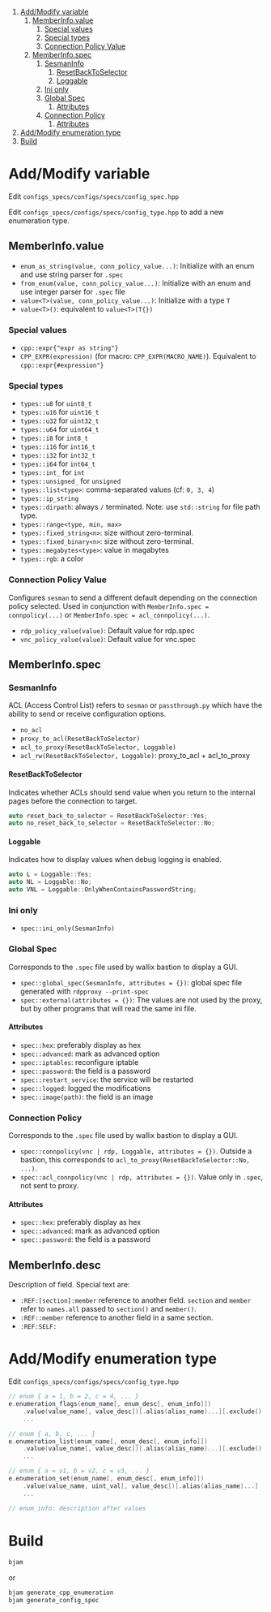 1. [Add/Modify variable](#addmodify-variable)
    1. [MemberInfo.value](#memberinfovalue)
        1. [Special values](#special-values)
        2. [Special types](#special-types)
        3. [Connection Policy Value](#connection-policy-value)
    2. [MemberInfo.spec](#memberinfospec)
        1. [SesmanInfo](#sesmaninfo)
            1. [ResetBackToSelector](#resetbacktoselector)
            2. [Loggable](#loggable)
        2. [Ini only](#ini-only)
        3. [Global Spec](#global-spec)
            1. [Attributes](#attributes)
        4. [Connection Policy](#connection-policy)
            1. [Attributes](#attributes-1)
2. [Add/Modify enumeration type](#addmodify-enumeration-type)
3. [Build](#build)


# Add/Modify variable

Edit `configs_specs/configs/specs/config_spec.hpp`

Edit `configs_specs/configs/specs/config_type.hpp` to add a new enumeration type.


## MemberInfo.value

- `enum_as_string(value, conn_policy_value...)`: Initialize with an enum and use string parser for `.spec`
- `from_enum(value, conn_policy_value...)`: Initialize with an enum and use integer parser for `.spec` file
- `value<T>(value, conn_policy_value...)`: Initialize with a type `T`
- `value<T>()`: equivalent to `value<T>(T{})`

### Special values

- `cpp::expr{"expr as string"}`
- `CPP_EXPR(expression)` (for macro: `CPP_EXPR(MACRO_NAME)`). Equivalent to `cpp::expr{#expression"}`

### Special types

- `types::u8` for `uint8_t`
- `types::u16` for `uint16_t`
- `types::u32` for `uint32_t`
- `types::u64` for `uint64_t`
- `types::i8` for `int8_t`
- `types::i16` for `int16_t`
- `types::i32` for `int32_t`
- `types::i64` for `int64_t`
- `types::int_` for `int`
- `types::unsigned_` for `unsigned`
- `types::list<type>`: comma-separated values (cf: `0, 3, 4`)
- `types::ip_string`
- `types::dirpath`: always `/` terminated. Note: use `std::string` for file path type.
- `types::range<type, min, max>`
- `types::fixed_string<n>`: size without zero-terminal.
- `types::fixed_binary<n>`: size without zero-terminal.
- `types::megabytes<type>`: value in magabytes
- `types::rgb`: a color


### Connection Policy Value

Configures `sesman` to send a different default depending on the connection policy selected. Used in conjunction with `MemberInfo.spec = connpolicy(...)` or `MemberInfo.spec = acl_connpolicy(...)`.

- `rdp_policy_value(value)`: Default value for rdp.spec
- `vnc_policy_value(value)`: Default value for vnc.spec



## MemberInfo.spec

### SesmanInfo

ACL (Access Control List) refers to `sesman` or `passthrough.py` which have the ability to send or receive configuration options.

- `no_acl`
- `proxy_to_acl(ResetBackToSelector)`
- `acl_to_proxy(ResetBackToSelector, Loggable)`
- `acl_rw(ResetBackToSelector, Loggable)`: proxy_to_acl + acl_to_proxy

#### ResetBackToSelector

Indicates whether ACLs should send value when you return to the internal pages before the connection to target.

```cpp
auto reset_back_to_selector = ResetBackToSelector::Yes;
auto no_reset_back_to_selector = ResetBackToSelector::No;
```

#### Loggable

Indicates how to display values when debug logging is enabled.

```cpp
auto L = Loggable::Yes;
auto NL = Loggable::No;
auto VNL = Loggable::OnlyWhenContainsPasswordString;
```

### Ini only

- `spec::ini_only(SesmanInfo)`

### Global Spec

Corresponds to the `.spec` file used by wallix bastion to display a GUI.

- `spec::global_spec(SesmanInfo, attributes = {})`: global spec file generated with `rdpproxy --print-spec`
- `spec::external(attributes = {})`: The values are not used by the proxy, but by other programs that will read the same ini file.

#### Attributes

- `spec::hex`: preferably display as hex
- `spec::advanced`: mark as advanced option
- `spec::iptables`: reconfigure iptable
- `spec::password`: the field is a password
- `spec::restart_service`: the service will be restarted
- `spec::logged`: logged the modifications
- `spec::image(path)`: the field is an image

### Connection Policy

Corresponds to the `.spec` file used by wallix bastion to display a GUI.

- `spec::connpolicy(vnc | rdp, Loggable, attributes = {})`. Outside a bastion, this corresponds to `acl_to_proxy(ResetBackToSelector::No, ...)`.
- `spec::acl_connpolicy(vnc | rdp, attributes = {})`. Value only in `.spec`, not sent to proxy.

#### Attributes

- `spec::hex`: preferably display as hex
- `spec::advanced`: mark as advanced option
- `spec::password`: the field is a password



## MemberInfo.desc

Description of field. Special text are:

- `:REF:[section]:member` reference to another field. `section` and `member` refer to `names.all` passed to `section()` and `member()`.
- `:REF::member` reference to another field in a same section.
- `:REF:SELF:`



# Add/Modify enumeration type

Edit `configs_specs/configs/specs/config_type.hpp`

```cpp
// enum { a = 1, b = 2, c = 4, ... }
e.enumeration_flags(enum_name[, enum_desc[, enum_info]])
    .value(value_name[, value_desc])[.alias(alias_name)...][.exclude()...]
    ...

// enum { a, b, c, ... }
e.enumeration_list(enum_name[, enum_desc[, enum_info]])
    .value(value_name[, value_desc])[.alias(alias_name)...][.exclude()...]
    ...

// enum { a = v1, b = v2, c = v3, ... }
e.enumeration_set(enum_name[, enum_desc[, enum_info]])
    .value(value_name, uint_val[, value_desc])[.alias(alias_name)...]
    ...

// enum_info: description after values
```


# Build

```bash
bjam
```

or

```bash
bjam generate_cpp_enumeration
bjam generate_config_spec
```
